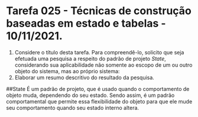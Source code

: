 # Tarefa 025 - Técnicas de construção baseadas em estado e tabelas - 10/11/2021.

1. Considere o título desta tarefa. Para compreendê-lo, solicito que seja efetuada uma pesquisa a respeito do padrão de projeto _State_, considerando sua aplicabilidade não somente ao escopo de um ou outro objeto do sistema, mas ao próprio sistema:
2. Elaborar um resumo descritivo do resultado da pesquisa.

##State
É um padrão de projeto, que é usado quando o comportamento de objeto muda, dependendo do seu estado. Sendo assim, é um padrão comportamental que permite essa flexibilidade do objeto para que ele mude seu comportamento quando seu estado interno altera.
